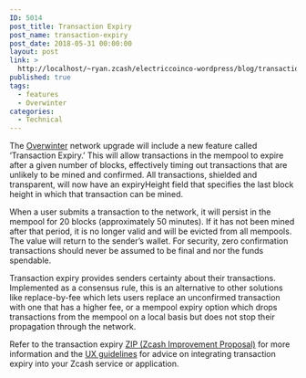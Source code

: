 ```yaml
---
ID: 5014
post_title: Transaction Expiry
post_name: transaction-expiry
post_date: 2018-05-31 00:00:00
layout: post
link: >
  http://localhost/~ryan.zcash/electriccoinco-wordpress/blog/transaction-expiry/
published: true
tags:
  - features
  - Overwinter
categories:
  - Technical
---
```

<p>The <a href="https://z.cash/upgrade/overwinter">Overwinter</a> network upgrade will include a new feature called ‘Transaction Expiry.’ This will allow transactions in the mempool to expire after a given number of blocks, effectively timing out transactions that are unlikely to be mined and confirmed. All transactions, shielded and transparent, will now have an expiryHeight field that specifies the last block height in which that transaction can be mined.</p>
<p>When a user submits a transaction to the network, it will persist in the mempool for 20 blocks (approximately 50 minutes). If it has not been mined after that period, it is no longer valid and will be evicted from all mempools. The value will return to the sender’s wallet. For security, zero confirmation transactions should never be assumed to be final and nor the funds spendable.</p>
<p>Transaction expiry provides senders certainty about their transactions. Implemented as a consensus rule, this is an alternative to other solutions like replace-by-fee which lets users replace an unconfirmed transaction with one that has a higher fee, or a mempool expiry option which drops transactions from the mempool on a local basis but does not stop their propagation through the network.</p>
<p>Refer to the transaction expiry <a href="https://github.com/zcash/zips/blob/master/zip-0203.rst">ZIP (Zcash Improvement Proposal)</a> for more information and the <a href="https://z.cash/support/ux-checklist.html#transactions">UX guidelines</a> for advice on integrating transaction expiry into your Zcash service or application.</p>
